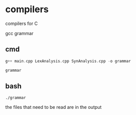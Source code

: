 # compilers
compilers for C

gcc grammar

## cmd

```cpp
g++ main.cpp LexAnalysis.cpp SynAnalysis.cpp -o grammar

grammar
```

## bash

`./grammar`


the files that need to be read are in the output
